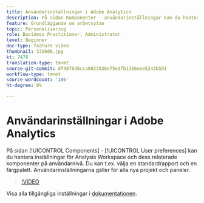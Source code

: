 ```yaml
---
title: Användarinställningar i Adobe Analytics
description: På sidan Komponenter - användarinställningar kan du hantera inställningar för Analysis Workspace och dess relaterade komponenter på användarnivå. Du kan t.ex. välja en standardrapport och en färgpalett. Användarinställningarna gäller för alla nya projekt och paneler.
feature: Grundläggande om arbetsytan
topic: Personalisering
role: Business Practitioner, Administrator
level: Beginner
doc-type: feature video
thumbnail: 332600.jpg
kt: 7478
translation-type: tm+mt
source-git-commit: df4876d8cca8023036e75edfb1150aee5243b591
workflow-type: tm+mt
source-wordcount: '106'
ht-degree: 0%

---
```



# Användarinställningar i Adobe Analytics

På sidan [!UICONTROL Components] - [!UICONTROL User preferences] kan du hantera inställningar för Analysis Workspace och dess relaterade komponenter på användarnivå. Du kan t.ex. välja en standardrapport och en färgpalett. Användarinställningarna gäller för alla nya projekt och paneler.

>[!VIDEO](https://video.tv.adobe.com/v/332600/?quality=12&learn=on)

Visa alla tillgängliga inställningar i [dokumentationen](https://experienceleague.adobe.com/docs/analytics/analyze/analysis-workspace/user-preferences.html).
